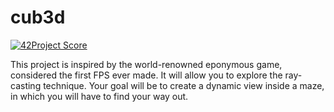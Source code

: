 # cub3d
[![42Project Score](https://badge42.herokuapp.com/api/project/parmarti/cub3d)](https://github.com/JaeSeoKim/badge42)

This project is inspired by the world-renowned eponymous game, considered the first FPS ever made. 
It will allow you to explore the ray-casting technique. Your goal will be to create a dynamic view inside a maze, in which you will have to find your way out.
